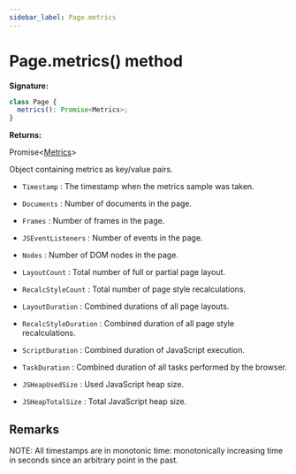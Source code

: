 ```yaml
---
sidebar_label: Page.metrics
---
```


# Page.metrics() method

**Signature:**

```typescript
class Page {
  metrics(): Promise<Metrics>;
}
```

**Returns:**

Promise&lt;[Metrics](./puppeteer.metrics.md)&gt;

Object containing metrics as key/value pairs.

- `Timestamp` : The timestamp when the metrics sample was taken.

- `Documents` : Number of documents in the page.

- `Frames` : Number of frames in the page.

- `JSEventListeners` : Number of events in the page.

- `Nodes` : Number of DOM nodes in the page.

- `LayoutCount` : Total number of full or partial page layout.

- `RecalcStyleCount` : Total number of page style recalculations.

- `LayoutDuration` : Combined durations of all page layouts.

- `RecalcStyleDuration` : Combined duration of all page style recalculations.

- `ScriptDuration` : Combined duration of JavaScript execution.

- `TaskDuration` : Combined duration of all tasks performed by the browser.

- `JSHeapUsedSize` : Used JavaScript heap size.

- `JSHeapTotalSize` : Total JavaScript heap size.

## Remarks

NOTE: All timestamps are in monotonic time: monotonically increasing time in seconds since an arbitrary point in the past.
